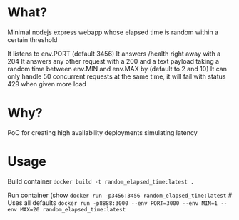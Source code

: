 What?
=====

Minimal nodejs express webapp whose elapsed time is random within a certain threshold

It listens to env.PORT (default 3456)
It answers /health right away with a 204
It answers any other request with a 200 and a text payload taking a random time between env.MIN and env.MAX by (default to 2 and 10)
It can only handle 50 concurrent requests at the same time, it will fail with status 429 when given more load

Why?
====

PoC for creating high availability deployments simulating latency

Usage
=====

Build container
`docker build -t random_elapsed_time:latest .`

Run container (show
`docker run -p3456:3456 random_elapsed_time:latest` # Uses all defaults
`docker run -p8888:3000 --env PORT=3000 --env MIN=1 --env MAX=20 random_elapsed_time:latest`
